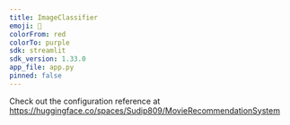 ```yaml
---
title: ImageClassifier
emoji: 🐨
colorFrom: red
colorTo: purple
sdk: streamlit
sdk_version: 1.33.0
app_file: app.py
pinned: false
---
```


Check out the configuration reference at https://huggingface.co/spaces/Sudip809/MovieRecommendationSystem

